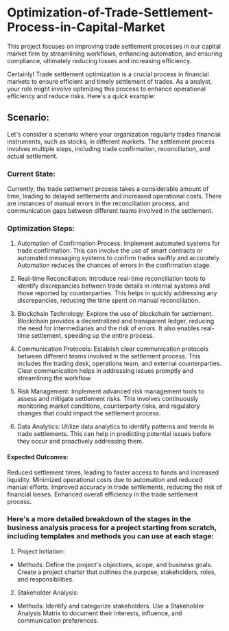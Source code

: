 # Optimization-of-Trade-Settlement-Process-in-Capital-Market
This project focuses on improving trade settlement processes in our capital market firm by streamlining workflows, enhancing automation, and ensuring compliance, ultimately reducing losses and increasing efficiency.

Certainly! Trade settlement optimization is a crucial process in financial markets to ensure efficient and timely settlement of trades. As a analyst, your role might involve optimizing this process to enhance operational efficiency and reduce risks. Here's a quick example:

## Scenario:
Let's consider a scenario where your organization regularly trades financial instruments, such as stocks, in different markets. The settlement process involves multiple steps, including trade confirmation, reconciliation, and actual settlement.

### Current State:
Currently, the trade settlement process takes a considerable amount of time, leading to delayed settlements and increased operational costs. There are instances of manual errors in the reconciliation process, and communication gaps between different teams involved in the settlement.

### Optimization Steps:

1) Automation of Confirmation Process:
Implement automated systems for trade confirmation. This can involve the use of smart contracts or automated messaging systems to confirm trades swiftly and accurately. Automation reduces the chances of errors in the confirmation stage.

2) Real-time Reconciliation:
Introduce real-time reconciliation tools to identify discrepancies between trade details in internal systems and those reported by counterparties. This helps in quickly addressing any discrepancies, reducing the time spent on manual reconciliation.

3) Blockchain Technology:
Explore the use of blockchain for settlement. Blockchain provides a decentralized and transparent ledger, reducing the need for intermediaries and the risk of errors. It also enables real-time settlement, speeding up the entire process.

4) Communication Protocols:
Establish clear communication protocols between different teams involved in the settlement process. This includes the trading desk, operations team, and external counterparties. Clear communication helps in addressing issues promptly and streamlining the workflow.

5) Risk Management:
Implement advanced risk management tools to assess and mitigate settlement risks. This involves continuously monitoring market conditions, counterparty risks, and regulatory changes that could impact the settlement process.

5) Data Analytics:
Utilize data analytics to identify patterns and trends in trade settlements. This can help in predicting potential issues before they occur and proactively addressing them.

#### Expected Outcomes:

Reduced settlement times, leading to faster access to funds and increased liquidity.
Minimized operational costs due to automation and reduced manual efforts.
Improved accuracy in trade settlements, reducing the risk of financial losses.
Enhanced overall efficiency in the trade settlement process.

### Here's a more detailed breakdown of the stages in the business analysis process for a project starting from scratch, including templates and methods you can use at each stage:

1) Project Initiation:
- Methods: Define the project's objectives, scope, and business goals. Create a project charter that outlines the purpose, stakeholders, roles, and responsibilities.
     
2) Stakeholder Analysis:
- Methods: Identify and categorize stakeholders. Use a Stakeholder Analysis Matrix to document their interests, influence, and communication preferences.

